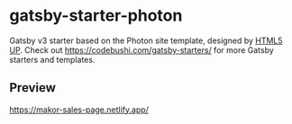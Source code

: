 # gatsby-starter-photon
Gatsby v3 starter based on the Photon site template, designed by [HTML5 UP](https://html5up.net/photon). Check out https://codebushi.com/gatsby-starters/ for more Gatsby starters and templates.

## Preview

https://makor-sales-page.netlify.app/
